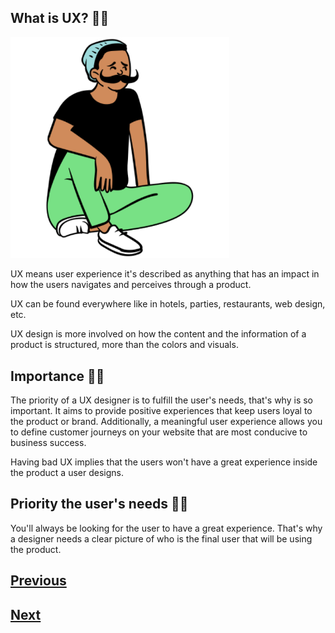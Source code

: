 ## What is UX? :deaf_man:

<img src="./images/sitting_2.png" alt="logo_figma" width="350">

UX means user experience it's described as anything that has an impact in how the users navigates and perceives through a product.

UX can be found everywhere like in hotels, parties, restaurants, web design, etc.

UX design is more involved on how the content and the information of a product is structured, more than the colors and visuals.

## Importance :man_shrugging:

The priority of a UX designer is to fulfill the user's needs, that's why is so important. It aims to provide positive experiences that keep users loyal to the product or brand. Additionally, a meaningful user experience allows you to define customer journeys on your website that are most conducive to business success.

Having bad UX implies that the users won't have a great experience inside the product a user designs.

## Priority the user's needs :bowing_woman:

You'll always be looking for the user to have a great experience. That's why a designer needs a clear picture of who is the final user that will be using the product.

## [Previous](https://github.com/Coding-Talkers/volunteer-resources/blob/master/courses/Figma-Basics/3.prototyping.md)

## [Next](https://github.com/Coding-Talkers/volunteer-resources/blob/master/courses/Figma-Basics/5.wireframe.md)
